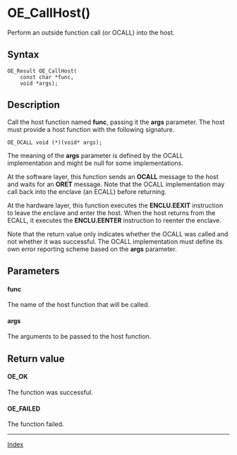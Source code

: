 # OE_CallHost()

Perform an outside function call (or OCALL) into the host.

## Syntax

    OE_Result OE_CallHost(
        const char *func,
        void *args);
## Description 

Call the host function named **func**, passing it the **args** parameter. The host must provide a host function with the following signature.

```
OE_OCALL void (*)(void* args);
```




The meaning of the **args** parameter is defined by the OCALL implementation and might be null for some implementations.


At the software layer, this function sends an **OCALL** message to the host and waits for an **ORET** message. Note that the OCALL implementation may call back into the enclave (an ECALL) before returning.


At the hardware layer, this function executes the **ENCLU.EEXIT** instruction to leave the enclave and enter the host. When the host returns from the ECALL, it executes the **ENCLU.EENTER** instruction to reenter the enclave.


Note that the return value only indicates whether the OCALL was called and not whether it was successful. The OCALL implementation must define its own error reporting scheme based on the **args** parameter.





## Parameters

#### func

The name of the host function that will be called.


#### args

The arguments to be passed to the host function.


## Return value

#### OE_OK

The function was successful.


#### OE_FAILED

The function failed.


---
[Index](index.md)

